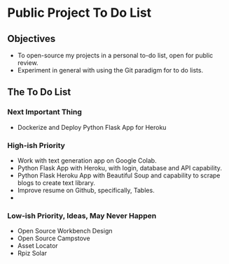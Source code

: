 # Public Project To Do List

## Objectives

* To open-source my projects in a personal to-do list, open for public review.
* Experiment in general with using the Git paradigm for to do lists.

## The To Do List

### Next Important Thing

* Dockerize and Deploy Python Flask App for Heroku

### High-ish Priority

* Work with text generation app on Google Colab.
* Python Flask App with Heroku, with login, database and API capability.
* Python Flask Heroku App with Beautiful Soup and capability to scrape blogs to create text library.
* Improve resume on Github, specifically, Tables.
* 

### Low-ish Priority, Ideas, May Never Happen

* Open Source Workbench Design
* Open Source Campstove
* Asset Locator
* Rpiz Solar